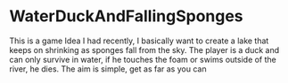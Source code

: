 # WaterDuckAndFallingSponges
This is a game Idea I had recently, I basically want to create a lake that keeps on shrinking as sponges fall from the sky. The player is a duck and can only survive in water, if he touches the foam or swims outside of the river, he dies. The aim is simple, get as far as you can
